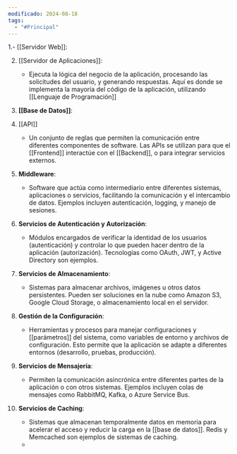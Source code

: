 ```yaml
---
modificado: 2024-08-18
tags:
  - "#Principal"
---
```

1.- [[Servidor Web]]:
    
2. [[Servidor de Aplicaciones]]:
    
    - Ejecuta la lógica del negocio de la aplicación, procesando las solicitudes del usuario, y generando respuestas. Aquí es donde se implementa la mayoría del código de la aplicación, utilizando 
[[Lenguaje de Programación]]
1. **[[Base de Datos]]**:
    
    
4. [[API]]
    
    - Un conjunto de reglas que permiten la comunicación entre diferentes componentes de software. Las APIs se utilizan para que el [[Frontend]] interactúe con el [[Backend]], o para integrar servicios externos.
5. **Middleware**:
    
    - Software que actúa como intermediario entre diferentes sistemas, aplicaciones o servicios, facilitando la comunicación y el intercambio de datos. Ejemplos incluyen autenticación, logging, y manejo de sesiones.
6. **Servicios de Autenticación y Autorización**:
    
    - Módulos encargados de verificar la identidad de los usuarios (autenticación) y controlar lo que pueden hacer dentro de la aplicación (autorización). Tecnologías como OAuth, JWT, y Active Directory son ejemplos.
7. **Servicios de Almacenamiento**:
    
    - Sistemas para almacenar archivos, imágenes u otros datos persistentes. Pueden ser soluciones en la nube como Amazon S3, Google Cloud Storage, o almacenamiento local en el servidor.
8. **Gestión de la Configuración**:
    
    - Herramientas y procesos para manejar configuraciones y [[parámetros]] del sistema, como variables de entorno y archivos de configuración. Esto permite que la aplicación se adapte a diferentes entornos (desarrollo, pruebas, producción).
9. **Servicios de Mensajería**:
    
    - Permiten la comunicación asincrónica entre diferentes partes de la aplicación o con otros sistemas. Ejemplos incluyen colas de mensajes como RabbitMQ, Kafka, o Azure Service Bus.
10. **Servicios de Caching**:
    
    - Sistemas que almacenan temporalmente datos en memoria para acelerar el acceso y reducir la carga en la [[base de datos]]. Redis y Memcached son ejemplos de sistemas de caching.
    - 

